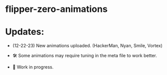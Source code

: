 # flipper-zero-animations


# Updates:

* (12-22-23) New animations uploaded.
(HackerMan, Nyan, Smile, Vortex)
  
* 🛠️ Some animations may require tuning in the meta file to work better.

* 🚧 Work in progress.
